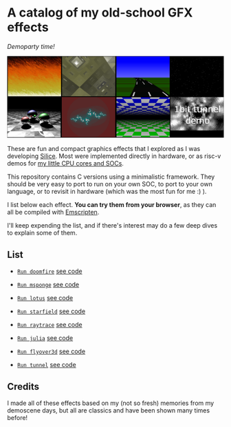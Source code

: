 # A catalog of my old-school GFX effects
*Demoparty time!*

![thumbnails](thumbnails.png)

These are fun and compact graphics effects that I explored as I was developing
[Silice](https://github.com/sylefeb/Silice/tree/master/projects). Most were
implemented directly in hardware, or as risc-v demos for
[my little CPU cores and SOCs](https://github.com/sylefeb/Silice/tree/master/projects/ice-v).

This repository contains C versions using a minimalistic framework. They should
be very easy to port to run on your own SOC, to port to your own language, or to
revisit in hardware (which was the most fun for me :) ).

I list below each effect. __You can try them from your browser__, as they can
all be compiled with [Emscripten](https://emscripten.org/).

I'll keep expending the list, and if there's interest may do a few deep dives to
explain some of them.

## List

- [`Run doomfire`](https://htmlpreview.github.io/?https://github.com/sylefeb/gfxcat/blob/main/runtime/gfxcat_doomfire.html) [see code](doomfire/doomfire.c)

- [`Run msponge`](https://htmlpreview.github.io/?https://github.com/sylefeb/gfxcat/blob/main/runtime/gfxcat_msponge.html) [see code](msponge/msponge.c)

- [`Run lotus`](https://htmlpreview.github.io/?https://github.com/sylefeb/gfxcat/blob/main/runtime/gfxcat_lotus.html) [see code](lotus/lotus.c)

- [`Run starfield`](https://htmlpreview.github.io/?https://github.com/sylefeb/gfxcat/blob/main/runtime/gfxcat_starfield.html) [see code](starfield/starfield.c)

- [`Run raytrace`](https://htmlpreview.github.io/?https://github.com/sylefeb/gfxcat/blob/main/runtime/gfxcat_raytrace.html) [see code](raytrace/raytrace.c)

- [`Run julia`](https://htmlpreview.github.io/?https://github.com/sylefeb/gfxcat/blob/main/runtime/gfxcat_julia.html) [see code](julia/julia.c)

- [`Run flyover3d`](https://htmlpreview.github.io/?https://github.com/sylefeb/gfxcat/blob/main/runtime/gfxcat_flyover3d.html) [see code](flyover3d/flyover3d.c)

- [`Run tunnel`](https://htmlpreview.github.io/?https://github.com/sylefeb/gfxcat/blob/main/runtime/gfxcat_tunnel.html) [see code](tunnel/tunnel.c)

## Credits

I made all of these effects based on my (not so fresh) memories from my demoscene
days, but all are classics and have been shown many times before!
